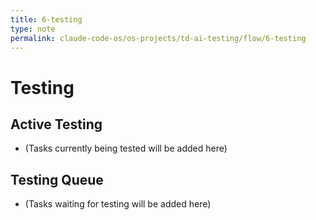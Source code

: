 ```yaml
---
title: 6-testing
type: note
permalink: claude-code-os/os-projects/td-ai-testing/flow/6-testing
---
```


# Testing

## Active Testing
- (Tasks currently being tested will be added here)

## Testing Queue
- (Tasks waiting for testing will be added here)